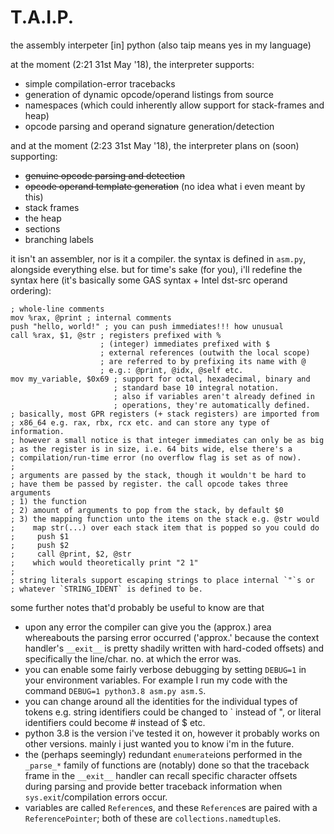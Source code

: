 # T.A.I.P.
the assembly interpeter [in] python (also taip means yes in my language)

at the moment (2:21 31st May '18), the interpreter supports:
- simple compilation-error tracebacks
- generation of dynamic opcode/operand listings from source
- namespaces (which could inherently allow support for stack-frames and heap)
- opcode parsing and operand signature generation/detection

and at the moment (2:23 31st May '18), the interpreter plans on (soon) supporting:
- ~~genuine opcode parsing and detection~~
- ~~opcode operand template generation~~ (no idea what i even meant by this)
- stack frames
- the heap
- sections
- branching labels

it isn't an assembler, nor is it a compiler.
the syntax is defined in `asm.py`, alongside everything else. but for time's sake (for you), i'll redefine the syntax here (it's basically some GAS syntax + Intel dst-src operand ordering):

```
; whole-line comments
mov %rax, @print ; internal comments
push "hello, world!" ; you can push immediates!!! how unusual
call %rax, $1, @str ; registers prefixed with %
                    ; (integer) immediates prefixed with $
                    ; external references (outwith the local scope)
                    ; are referred to by prefixing its name with @
                    ; e.g.: @print, @idx, @self etc.
mov my_variable, $0x69 ; support for octal, hexadecimal, binary and
                       ; standard base 10 integral notation.
                       ; also if variables aren't already defined in
                       ; operations, they're automatically defined.
; basically, most GPR registers (+ stack registers) are imported from
; x86_64 e.g. rax, rbx, rcx etc. and can store any type of information.
; however a small notice is that integer immediates can only be as big
; as the register is in size, i.e. 64 bits wide, else there's a
; compilation/run-time error (no overflow flag is set as of now).
;
; arguments are passed by the stack, though it wouldn't be hard to
; have them be passed by register. the call opcode takes three arguments
; 1) the function
; 2) amount of arguments to pop from the stack, by default $0
; 3) the mapping function unto the items on the stack e.g. @str would
;    map str(...) over each stack item that is popped so you could do
;     push $1
;     push $2
;     call @print, $2, @str
;    which would theoretically print "2 1"
;
; string literals support escaping strings to place internal `"`s or
; whatever `STRING_IDENT` is defined to be.
```

some further notes that'd probably be useful to know are that
- upon any error the compiler can give you the (approx.) area whereabouts the parsing error occurred ('approx.' because the context handler's `__exit__` is pretty shadily written with hard-coded offsets) and specifically the line/char. no. at which the error was.
- you can enable some fairly verbose debugging by setting `DEBUG=1` in your environment variables. For example I run my code with the command `DEBUG=1 python3.8 asm.py asm.S`.
- you can change around all the identities for the individual types of tokens e.g. string identifiers could be changed to \` instead of ", or literal identifiers could become \# instead of $ etc.
- python 3.8 is the version i've tested it on, however it probably works on other versions. mainly i just wanted you to know i'm in the future.
- the (perhaps seemingly) redundant `enumerate`ions performed in the `_parse_*` family of functions are (notably) done so that the traceback frame in the `__exit__` handler can recall specific character offsets during parsing and provide better traceback information when `sys.exit`/compilation errors occur.
- variables are called `Reference`s, and these `Reference`s are paired with a `ReferencePointer`; both of these are `collections.namedtuple`s.
